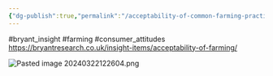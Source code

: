 ```yaml
---
{"dg-publish":true,"permalink":"/acceptability-of-common-farming-practices/","created":"2024-04-02T13:04:02.000+01:00","updated":"2025-10-10T23:47:31.893+01:00"}
---
```


#bryant_insight #farming #consumer_attitudes 
https://bryantresearch.co.uk/insight-items/acceptability-of-farming/

![Pasted image 20240322122604.png](/img/user/Pasted%20image%2020240322122604.png)